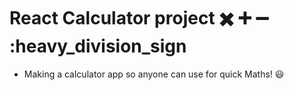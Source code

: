 # React Calculator project  :heavy_multiplication_x: :heavy_plus_sign: :heavy_minus_sign: :heavy_division_sign

- Making a calculator app so anyone can use for quick Maths! :smiley:
